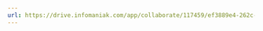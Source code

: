 ```yaml
---
url: https://drive.infomaniak.com/app/collaborate/117459/ef3889e4-262c-497c-bec2-26a4432acba3
---
```


